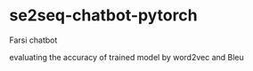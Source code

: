 # se2seq-chatbot-pytorch
Farsi chatbot

evaluating the accuracy of trained model by word2vec and Bleu 
